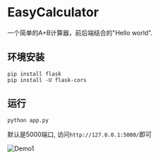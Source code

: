 # EasyCalculator
一个简单的A+B计算器，前后端结合的"Hello world".


## 环境安装
```
pip install flask
pip install -U flask-cors
```

## 运行

```
python app.py
```
默认是5000端口, 访问`http://127.0.0.1:5000/`即可

![Demo1](https://www.bilibili.com/video/BV18r421W7ed/)